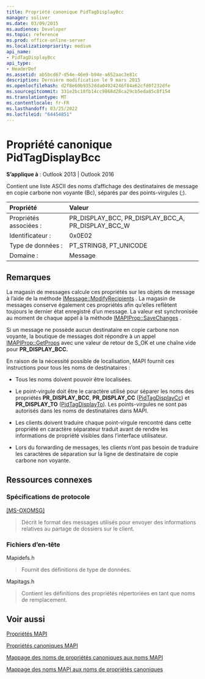 ```yaml
---
title: Propriété canonique PidTagDisplayBcc
manager: soliver
ms.date: 03/09/2015
ms.audience: Developer
ms.topic: reference
ms.prod: office-online-server
ms.localizationpriority: medium
api_name:
- PidTagDisplayBcc
api_type:
- HeaderDef
ms.assetid: ab5bcd67-d54e-46e9-b94e-a652aac3e81c
description: Dernière modification le 9 mars 2015
ms.openlocfilehash: d2f8e60b9352dda04924246f84a62cfd0f232dfe
ms.sourcegitcommit: 331e2bc18fb14cc9868d28ca29cb5eda85c8f154
ms.translationtype: MT
ms.contentlocale: fr-FR
ms.lasthandoff: 03/25/2022
ms.locfileid: "64454851"
---
```

# <a name="pidtagdisplaybcc-canonical-property"></a>Propriété canonique PidTagDisplayBcc

  
  
**S’applique à** : Outlook 2013 | Outlook 2016 
  
Contient une liste ASCII des noms d’affichage des destinataires de message en copie carbone non voyante (Bc), séparés par des points-virgules (;).
  
|Propriété|Valeur|
|:-----|:-----|
|Propriétés associées :  <br/> |PR_DISPLAY_BCC, PR_DISPLAY_BCC_A, PR_DISPLAY_BCC_W  <br/> |
|Identificateur :  <br/> |0x0E02  <br/> |
|Type de données :  <br/> |PT_STRING8, PT_UNICODE  <br/> |
|Domaine :  <br/> |Message  <br/> |
   
## <a name="remarks"></a>Remarques

La magasin de messages calcule ces propriétés sur les objets de message à l’aide de la méthode [IMessage::ModifyRecipients](imessage-modifyrecipients.md) . La magasin de messages conserve également ces propriétés afin qu’elles reflètent toujours le dernier état enregistré d’un message. La valeur est synchronisée au moment de chaque appel à la méthode [IMAPIProp::SaveChanges](imapiprop-savechanges.md) . 
  
Si un message ne possède aucun destinataire en copie carbone non voyante, la boutique de messages doit répondre à un appel [IMAPIProp::GetProps](imapiprop-getprops.md) avec une valeur de retour de S_OK et une chaîne vide pour **PR_DISPLAY_BCC.** 
  
En raison de la nécessité possible de localisation, MAPI fournit ces instructions pour tous les noms de destinataires :
  
- Tous les noms doivent pouvoir être localisées. 
    
- Le point-virgule doit être le caractère utilisé pour séparer les noms des propriétés **PR_DISPLAY_BCC**, **PR_DISPLAY_CC** ([PidTagDisplayCc](pidtagdisplaycc-canonical-property.md)) et **PR_DISPLAY_TO** ([PidTagDisplayTo](pidtagdisplayto-canonical-property.md)). Les points-virgules ne sont pas autorisés dans les noms de destinataires dans MAPI. 
    
- Les clients doivent traduire chaque point-virgule rencontré dans cette propriété en caractère séparateur traduit avant de rendre les informations de propriété visibles dans l’interface utilisateur. 
    
- Lors du forwarding de messages, les clients n’ont pas besoin de traduire les caractères de séparation sur la ligne de destinataire de copie carbone non voyante. 
    
## <a name="related-resources"></a>Ressources connexes

### <a name="protocol-specifications"></a>Spécifications de protocole

[[MS-OXOMSG]](https://msdn.microsoft.com/library/daa9120f-f325-4afb-a738-28f91049ab3c%28Office.15%29.aspx)
  
> Décrit le format des messages utilisés pour envoyer des informations relatives au partage de dossiers sur le client.
    
### <a name="header-files"></a>Fichiers d’en-tête

Mapidefs.h
  
> Fournit des définitions de type de données.
    
Mapitags.h
  
> Contient les définitions des propriétés répertoriées en tant que noms de remplacement.
    
## <a name="see-also"></a>Voir aussi



[Propriétés MAPI](mapi-properties.md)
  
[Propriétés canoniques MAPI](mapi-canonical-properties.md)
  
[Mappage des noms de propriétés canoniques aux noms MAPI](mapping-canonical-property-names-to-mapi-names.md)
  
[Mappage des noms MAPI aux noms de propriétés canoniques](mapping-mapi-names-to-canonical-property-names.md)

